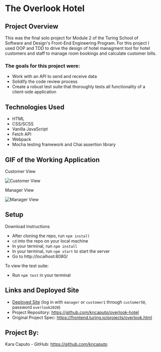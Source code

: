 # The Overlook Hotel


## Project Overview 
This was the final solo project for Module 2 of the Turing School of Software and Design's Front-End Engineering Program. For this project I used OOP and TDD to drive the design of hotel managment tool for hotel customers and staff to manage room bookings and calculate customer bills. 

### The goals for this project were:
  - Work with an API to send and receive data 
  - Solidify the code review process
  - Create a robust test suite that thoroughly tests all functionality of a client-side application

## Technologies Used
- HTML
- CSS/SCSS
- Vanilla JavaScript
- Fetch API
- Webpack
- Mocha testing framework and Chai assertion library

## GIF of the Working Application
Customer View

![Customer View](https://media.giphy.com/media/RfFJxJj983jJA8s9n3/giphy.gif)

Manager View

![Manager View](https://media.giphy.com/media/AMCHvRTPeRbHLJwUH1/giphy.gif)

## Setup
Download Instructions 
- After cloning the repo, run `npm install`
- `cd` into the repo on your local machine
- In your terminal, run `npm install`
- In your terminal, run `npm start` to start the server
- Go to http://localhost:8080/

To view the test suite:
- Run `npm test` in your terminal

## Links and Deployed Site
- [Deployed Site](https://kncaputo.github.io/overlook-hotel/dist/) (log in with `manager` or `customer1` through `customer50`, password `overlook2020`)
- Project Repository: https://github.com/kncaputo/overlook-hotel
- Original Project Spec: https://frontend.turing.io/projects/overlook.html

## Project By:
Kara Caputo - GitHub: https://github.com/kncaputo
